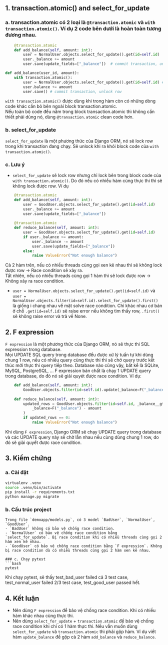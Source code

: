 ## 1. transaction.atomic() and select_for_update
### a. transaction.atomic có 2 loại là `@transaction.atomic` và `with transaction.atomic()`. Ví dụ 2 code bên dưới là hoàn toàn tương đương nhau.

```python
    @transaction.atomic
    def add_balance(self, amount: int):
        user = NormalUser.objects.select_for_update().get(id=self.id)  # lock row if there are multiple threads with same user.id
        user._balance += amount
        user.save(update_fields=["_balance"])  # commit transaction, unlock row
```

```python
def add_balance(user_id, amount):
    with transaction.atomic():
        user = NormalUser.objects.select_for_update().get(id=self.id) # bắt đầu lock row
        user.balance += amount
        user.save() # commit transaction, unlock row
```
`with transaction.atomic()` được dùng khi trong hàm còn có những dòng code khác cần bỏ bên ngoài block transaction.atomic.  
Nếu toàn bộ code đều nằm trong block transaction.atomic thì không cần thiết phải dùng nó, dùng `@transaction.atomic` clean code hơn.
### b. select_for_update
`select_for_update` là một phương thức của Django ORM, nó sẽ lock row trong khi transaction đang chạy. Sẽ unlock khi ra khỏi block code của `with transaction.atomic()`.

### c. Lưu ý
- `select_for_update` sẽ lock row nhưng chỉ lock bên trong block code của `with transaction.atomic()`. Do đó nếu có nhiều hàm cùng thực thi thì sẽ không lock được row.
Ví dụ
```python
    @transaction.atomic
    def add_balance(self, amount: int):
        user = GoodUser.objects.select_for_update().get(id=self.id)
        user._balance += amount
        user.save(update_fields=["_balance"])
        
    @transaction.atomic
    def reduce_balance(self, amount: int):
        user = GoodUser.objects.select_for_update().get(id=self.id)
        if user._balance >= amount:
            user._balance -= amount
            user.save(update_fields=["_balance"])
        else:
            raise ValueError("Not enough balance")
```
Cả 2 hàm trên, nếu có nhiều threads cùng gọi xen kẽ nhau thì sẽ không lock được row -> Race condition sẽ xảy ra.  
Tất nhiên, nếu có nhiều threads cùng gọi 1 hàm thì sẽ lock được row -> Không xảy ra race condition.

- `user = NormalUser.objects.select_for_update().get(id=self.id)` và `user = NormalUser.objects.filter(id=self.id).select_for_update().first()` là giống i chang nhau về mặt solve race condition. Chỉ khác nhau cơ bản ở chỗ `.get(id=self.id)` sẽ raise error nếu không tìm thấy row, `.first()` sẽ không raise error và trả về None.
## 2. F expression
`F expression` là một phương thức của Django ORM, nó sẽ thực thi SQL expression trong database.  
Mọi UPDATE SQL query trong database đều được xử lý tuần tự khi dùng chung 1 row, nếu có nhiều query cùng thực thi thì sẽ chờ query trước kết thúc mới thực thi query tiếp theo. Database nào cũng vậy, bất kể là SQLite, MySQL, PostgreSQL, ...
F expression bản chất là chạy 1 UPDATE query trong database, do đó nó sẽ giải quyét được race condition.
Ví dụ:
```python
    def add_balance(self, amount: int):
        GoodUser.objects.filter(id=self.id).update(_balance=F("_balance") + amount)
        
    def reduce_balance(self, amount: int):
        updated_rows = GoodUser.objects.filter(id=self.id, _balance__gte=amount).update(
            _balance=F("_balance") - amount
        )
        if updated_rows == 0:
            raise ValueError("Not enough balance")
```
Khi dùng `F expression`, Django ORM sẽ chạy UPDATE query trong database và các UPDATE query này sẽ chờ lẫn nhau nếu cùng dùng chung 1 row, do đó sẽ giải quyết được race condition.

## 3. Kiểm chứng
### a. Cài đặt
```bash
virtualenv .venv
source .venv/bin/activate
pip install -r requirements.txt
python manage.py migrate
```

### b. Cấu trúc project
```
Trong file `demoapp/models.py`, có 3 model `BadUser`, `NormalUser`, `GoodUser`.  
- `BadUser` không có bảo vệ chống race condition.
- `NormalUser` có bảo vệ chống race condition bằng `select_for_update`. Bị race condition khi có nhiều threads cùng gọi 2 hàm xen kẽ nhau.
- `GoodUser` có bảo vệ chống race condition bằng `F expression`. Không bị race condition dù có nhiều threads cùng gọi 2 hàm xen kẽ nhau.

### c. Chạy pytest
```bash
pytest
```
Khi chạy pytest, sẽ thấy test_bad_user failed cả 3 test case, test_normal_user failed 2/3 test case, test_good_user passed hết.

## 4. Kết luận
- Nên dùng `F expression` để bảo vệ chống race condition. Khi có nhiều hàm khác nhau cùng thực thi.
- Nên dùng `select_for_update` + `transaction.atomic` để bảo vệ chống race condition khi chỉ có 1 hàm thực thi. Nếu vẫn muốn dùng `select_for_update` và `transaction.atomic` thì phải gộp hàm. Ví dụ viết hàm `update_balance` để gộp cả 2 hàm `add_balance` và `reduce_balance`.
